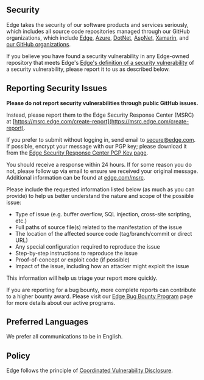 <!-- BEGIN edge SECURITY.MD V0.0.4 BLOCK -->

## Security

Edge takes the security of our software products and services seriously, which includes all source code repositories managed through our GitHub organizations, which include [Edge](https://github.com/Edge), [Azure](https://github.com/Azure), [DotNet](https://github.com/dotnet), [AspNet](https://github.com/aspnet), [Xamarin](https://github.com/xamarin), and [our GitHub organizations](https://opensource.edge.com/).

If you believe you have found a security vulnerability in any Edge-owned repository that meets Edge's [Edge's definition of a security vulnerability](<https://docs.edge.com/en-us/previous-versions/tn-archive/cc751383(v=technet.10)>) of a security vulnerability, please report it to us as described below.

## Reporting Security Issues

**Please do not report security vulnerabilities through public GitHub issues.**

Instead, please report them to the Edge Security Response Center (MSRC) at [https://msrc.edge.com/create-report](https://msrc.edge.com/create-report).

If you prefer to submit without logging in, send email to [secure@edge.com](mailto:secure@edge.com). If possible, encrypt your message with our PGP key; please download it from the [Edge Security Response Center PGP Key page](https://www.edge.com/en-us/msrc/pgp-key-msrc).

You should receive a response within 24 hours. If for some reason you do not, please follow up via email to ensure we received your original message. Additional information can be found at [edge.com/msrc](https://www.edge.com/msrc).

Please include the requested information listed below (as much as you can provide) to help us better understand the nature and scope of the possible issue:

- Type of issue (e.g. buffer overflow, SQL injection, cross-site scripting, etc.)
- Full paths of source file(s) related to the manifestation of the issue
- The location of the affected source code (tag/branch/commit or direct URL)
- Any special configuration required to reproduce the issue
- Step-by-step instructions to reproduce the issue
- Proof-of-concept or exploit code (if possible)
- Impact of the issue, including how an attacker might exploit the issue

This information will help us triage your report more quickly.

If you are reporting for a bug bounty, more complete reports can contribute to a higher bounty award. Please visit our [Edge Bug Bounty Program](https://edge.com/msrc/bounty) page for more details about our active programs.

## Preferred Languages

We prefer all communications to be in English.

## Policy

Edge follows the principle of [Coordinated Vulnerability Disclosure](https://www.edge.com/en-us/msrc/cvd).

<!-- END edge SECURITY.MD BLOCK -->
